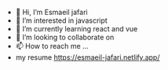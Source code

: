 - 👋 Hi, I’m Esmaeil jafari
- 👀 I’m interested in javascript
- 🌱 I’m currently learning react and vue
- 💞️ I’m looking to collaborate on
- 📫 How to reach me ...
- my resume <a href='https://esmaeil-jafari.netlify.app/'>https://esmaeil-jafari.netlify.app/</a>
<!---
pokerface71/pokerface71 is a ✨ special ✨ repository because its `README.md` (this file) appears on your GitHub profile.
You can click the Preview link to take a look at your changes.
--->
